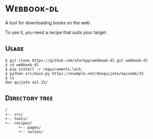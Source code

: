 # Wᴇʙʙᴏᴏᴋ-ᴅʟ

A tool for downloading books on the web.

To use it, you need a recipe that suits your target.

## Uꜱᴀɢᴇ

```console
$ git clone https://github.com/sharkpp/webbook-dl.git webbook-dl
$ cd webbook-dl
$ pip install -r requirements.lock
$ python src/main.py https://example.net/donquijote/episode/15
$ ls
don quijote vol.15/
```

## Dɪʀᴇᴄᴛᴏʀʏ ᴛʀᴇᴇ

```console
/
+-- src/
+-- tools/
+-- recipes/
      +-- pages/
      +-- series/
```

